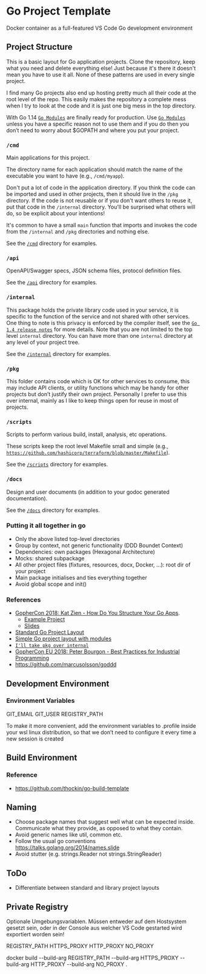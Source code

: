 # Go Project Template

 Docker container as a full-featured VS Code Go development environment 

## Project Structure

This is a basic layout for Go application projects. Clone the repository, keep what you need and delete everything else! Just because it's there it doesn't mean you have to use it all. None of these patterns are used in every single project.

I find many Go projects also end up hosting pretty much all their code at the root level of the repo. This easily makes the repository a complete mess when I try to look at the code and it is just one big mess in the top directory.

With Go 1.14 [`Go Modules`](https://github.com/golang/go/wiki/Modules) are finally ready for production. Use [`Go Modules`](https://blog.golang.org/using-go-modules) unless you have a specific reason not to use them and if you do then you don’t need to worry about $GOPATH and where you put your project.

### `/cmd`

Main applications for this project.

The directory name for each application should match the name of the executable you want to have (e.g., `/cmd/myapp`).

Don't put a lot of code in the application directory. If you think the code can be imported and used in other projects, then it should live in the `/pkg` directory. If the code is not reusable or if you don't want others to reuse it, put that code in the `/internal` directory. You'll be surprised what others will do, so be explicit about your intentions!

It's common to have a small `main` function that imports and invokes the code from the `/internal` and `/pkg` directories and nothing else.

See the [`/cmd`](cmd/README.md) directory for examples.

### `/api`

OpenAPI/Swagger specs, JSON schema files, protocol definition files.

See the [`/api`](api/README.md) directory for examples.


### `/internal`
This package holds the private library code used in your service, it is specific to the function of the service and not shared with other services. One thing to note is this privacy is enforced by the compiler itself, see the [`Go 1.4 release notes`](https://golang.org/doc/go1.4#internalpackages) for more details. Note that you are not limited to the top level `internal` directory. You can have more than one `internal` directory at any level of your project tree.

See the [`/internal`](internal/README.md) directory for examples.

### `/pkg`
This folder contains code which is OK for other services to consume, this may include API clients, or utility functions which may be handy for other projects but don’t justify their own project. Personally I prefer to use this over internal, mainly as I like to keep things open for reuse in most of projects.


### `/scripts`

Scripts to perform various build, install, analysis, etc operations.

These scripts keep the root level Makefile small and simple (e.g., [`https://github.com/hashicorp/terraform/blob/master/Makefile`](https://github.com/hashicorp/terraform/blob/master/Makefile)).

See the [`/scripts`](scripts/README.md) directory for examples.

### `/docs`

Design and user documents (in addition to your godoc generated documentation).

See the [`/docs`](docs/README.md) directory for examples.

### Putting it all together in go

- Only the above listed top-level directories
- Group by context, not generic functionality (DDD Boundet Context)
- Dependencies: own packages (Hexagonal Architecture)
- Mocks: shared subpackage
- All other project files (fixtures, resources, docx, Docker, ...): root dir of your project
- Main package initialises and ties everything together
- Avoid global scope and init()

### References
- [GopherCon 2018: Kat Zien - How Do You Structure Your Go Apps](https://www.youtube.com/watch?v=oL6JBUk6tj0). 
    - [Example Project](https://github.com/katzien/go-structure-examples)
    - [Slides](https://github.com/katzien/talks/blob/master/how-do-you-structure-your-apps/gowayfest2.0-2018-09-28/slides.pdf)
- [Standard Go Project Layout](https://github.com/golang-standards/project-layout)
- [Simple Go project layout with modules](https://eli.thegreenplace.net/2019/simple-go-project-layout-with-modules/)
- [`I'll take pkg over internal`](https://travisjeffery.com/b/2019/11/i-ll-take-pkg-over-internal/)
- [GopherCon EU 2018: Peter Bourgon - Best Practices for Industrial Programming](https://www.youtube.com/watch?v=PTE4VJIdHPg)
- https://github.com/marcusolsson/goddd


## Development Environment

### Environment Variables
GIT_EMAIL
GIT_USER
REGISTRY_PATH

To make it more convenient, add the environment variables to .profile inside your wsl linux distribution, so that we don’t need to configure it every time a new session is created

## Build Environment

### Reference
- https://github.com/thockin/go-build-template

## Naming

- Choose package names that suggest well what can be expected inside. Communicate what they provide, as opposed to what they contain.
- Avoid generic names like util, common etc.
- Follow the usual go conventions https://talks.golang.org/2014/names.slide
- Avoid stutter (e.g. strings.Reader not strings.StringReader)

## ToDo
- Differentiate between standard and library project layouts

## Private Registry


Optionale Umgebungsvariablen. Müssen entweder auf dem Hostsystem gesetzt sein, oder in der Console aus welcher VS Code gestarted wird exportiert worden sein!

REGISTRY_PATH 
HTTPS_PROXY
HTTP_PROXY
NO_PROXY

docker build --build-arg REGISTRY_PATH --build-arg  HTTPS_PROXY --build-arg HTTP_PROXY --build-arg NO_PROXY .
